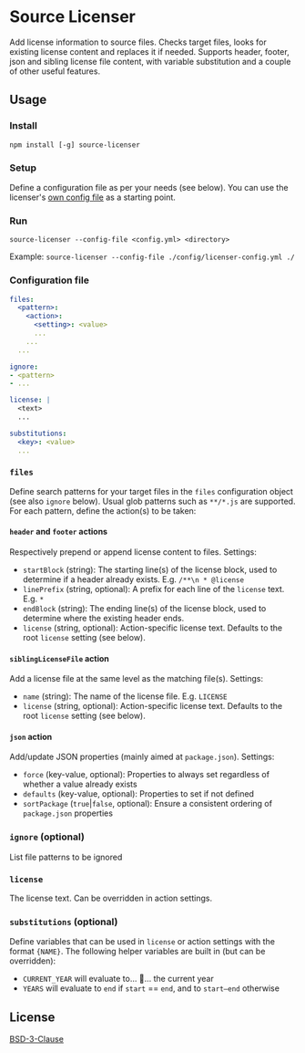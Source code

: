 # Source Licenser

Add license information to source files. Checks target files, looks for existing license content and replaces it if needed. Supports header, footer, json and sibling license file content, with variable substitution and a couple of other useful features.


## Usage

### Install

`npm install [-g] source-licenser`

### Setup

Define a configuration file as per your needs (see below). You can use the licenser's [own config file](./config/licenser-config.yml) as a starting point.

### Run

`source-licenser --config-file <config.yml> <directory> `

Example: `source-licenser --config-file ./config/licenser-config.yml ./`

### Configuration file

```yaml
files:
  <pattern>:
    <action>:
      <setting>: <value>
      ...
    ...
  ...

ignore:
- <pattern>
- ...

license: |
  <text>
  ...

substitutions:
  <key>: <value>
  ...
```

### `files`

Define search patterns for your target files in the `files` configuration object (see also `ignore` below). Usual glob patterns such as `**/*.js` are supported. For each pattern, define the action(s) to be taken:

#### `header` and `footer` actions

Respectively prepend or append license content to files. Settings:

- `startBlock` (string): The starting line(s) of the license block, used to determine if a header already exists. E.g. `/**\n * @license`
- `linePrefix` (string, optional): A prefix for each line of the `license` text. E.g. ` * `
- `endBlock` (string): The ending line(s) of the license block, used to determine where the existing header ends.
- `license` (string, optional): Action-specific license text. Defaults to the root `license` setting (see below).

#### `siblingLicenseFile` action

Add a license file at the same level as the matching file(s). Settings:

- `name` (string): The name of the license file. E.g. `LICENSE`
- `license` (string, optional): Action-specific license text. Defaults to the root `license` setting (see below).

#### `json` action

Add/update JSON properties (mainly aimed at `package.json`). Settings:

- `force` (key-value, optional): Properties to always set regardless of whether a value already exists
- `defaults` (key-value, optional): Properties to set if not defined
- `sortPackage` (`true`|`false`, optional): Ensure a consistent ordering of `package.json` properties

### `ignore` (optional)

List file patterns to be ignored

### `license`

The license text. Can be overridden in action settings.

### `substitutions` (optional)

Define variables that can be used in `license` or action settings with the format `{NAME}`. The following helper variables are built in (but can be overridden):

- `CURRENT_YEAR` will evaluate to… 🥁… the current year
- `YEARS` will evaluate to `end` if `start` == `end`, and to `start–end` otherwise


## License

[BSD-3-Clause](LICENSE)
